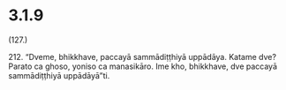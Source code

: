 

# 3.1.9



(127.)

212\. “Dveme, bhikkhave, paccayā sammādiṭṭhiyā uppādāya. Katame dve? Parato ca ghoso, yoniso ca manasikāro. Ime kho, bhikkhave, dve paccayā sammādiṭṭhiyā uppādāyā”ti.



